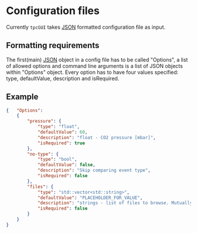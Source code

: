 # Configuration files

Currently `tpcGUI` takes [JSON](https://en.wikipedia.org/wiki/JSON#Syntax) formatted configuration file as input.

## Formatting requirements

The first(main) [JSON](https://en.wikipedia.org/wiki/JSON#Syntax) object in a config file has to be called "Options", a list of allowed options and command line arguments is a list of JSON objects within "Options" object. Every option has to have four values specified: type, defaultValue, description and isRequired.


## Example

```json
{   "Options":
    {
        "pressure": {
            "type": "float",
            "defaultValue": 60,
            "description": "float - CO2 pressure [mbar]",
            "isRequired": true
        },
        "no-type": {
            "type": "bool",
            "defaultValue": false,
            "description": "Skip comparing event type",
            "isRequired": false
        },
        "files": {
            "type": "std::vector<std::string>",
            "defaultValue": "PLACEHOLDER_FOR_VALUE",
            "description": "strings - list of files to browse. Mutually exclusive with 'directory'",
            "isRequired": false
        }
    }
}
```